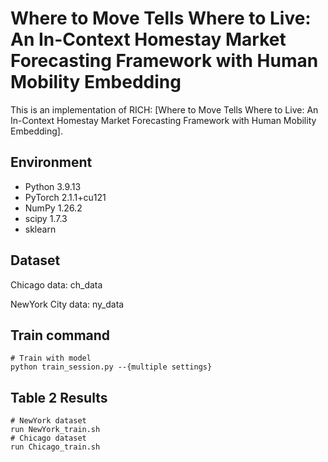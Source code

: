 # Where to Move Tells Where to Live: An In-Context Homestay Market Forecasting Framework with Human Mobility Embedding
This is an implementation of RICH: [Where to Move Tells Where to Live: An In-Context Homestay
Market Forecasting Framework with Human Mobility Embedding].
## Environment
- Python 3.9.13
- PyTorch 2.1.1+cu121
- NumPy 1.26.2
- scipy 1.7.3
- sklearn
## Dataset
Chicago data: ch_data

NewYork City data: ny_data
## Train command
    # Train with model
    python train_session.py --{multiple settings}

## Table 2 Results

```
# NewYork dataset
run NewYork_train.sh
# Chicago dataset
run Chicago_train.sh
```
